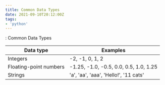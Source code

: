 ```yaml
---
title: Common Data Types
date: 2021-09-10T20:12:00Z
tags:
- 'python'
---
```


: Common Data Types

| **Data type**          | **Examples**                           |
|------------------------|----------------------------------------|
| Integers               | -2, -1, 0, 1, 2                        |
| Floating-point numbers | -1.25, -1.0, -0.5, 0.0, 0.5, 1.0, 1.25 |
| Strings                | 'a', 'aa', 'aaa', 'Hello!', '11 cats'  |

